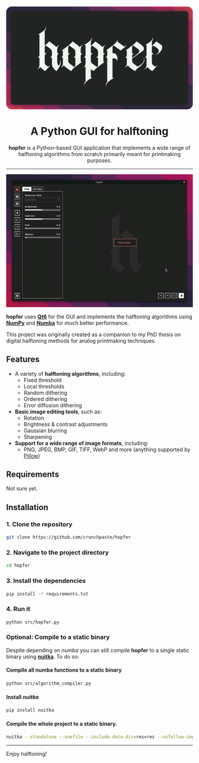 <p align="center">
  <img src="thumbnail.svg" alt="Logo" style="max-width: 100%; height: auto;">
</p>

<h1 align="center">A Python GUI for halftoning</h1>

<p align="center">
<b>hopfer</b> is a Python-based GUI application that implements a wide range of halftoning algorithms from scratch primarily meant for printmaking purposes.
</p>

---

<p align="center">
  <picture>
    <source srcset="demo.webp" type="image/webp">
    <source srcset="demo.gif" type="image/gif">
    <img src="demo.gif" alt="Demo" style="max-width: 100%; height: auto;" />
  </picture>
</p>

**hopfer** uses [**Qt6**](https://doc.qt.io/qtforpython-6/index.html) for the GUI and implements the halftoning algorithms using [**NumPy**](https://numpy.org/) and [**Numba**](https://numba.pydata.org/) for much better performance.

This project was originally created as a companion to my PhD thesis on digital halftoning methods for analog printmaking techniques.

## Features

- A variety of **halftoning algorithms**, including:
  - Fixed threshold
  - Local thresholds
  - Random dithering
  - Ordered dithering
  - Error diffusion dithering
- **Basic image editing tools**, such as:
  - Rotation
  - Brightness & contrast adjustments
  - Gaussian blurring
  - Sharpening
- **Support for a wide range of image formats**, including:
  - PNG, JPEG, BMP, GIF, TIFF, WebP and more (anything supported by [Pillow](https://pillow.readthedocs.io/en/stable/))

## Requirements

Not sure yet.

## Installation

### 1. Clone the repository

```bash
git clone https://github.com/crunchpaste/hopfer
```

### 2. Navigate to the project directory

```bash
cd hopfer
```

### 3. Install the dependencies

```bash
pip install -r requirements.txt
```

### 4. Run it

```bash
python src/hopfer.py
```

### Optional: Compile to a static binary

Despite depending on *numba* you can still compile **hopfer** to a single static binary using [**nuitka**](https://nuitka.net/). To do so:

#### Compile all numba functions to a static binary

```bash
python src/algorithm_compiler.py
```

#### Install *nuitka*

```bash
pip install nuitka
```

#### Compile the whole project to a static binary.

```bash
nuitka --standalone --onefile --include-data-dir=res=res --nofollow-import-to=numba --enable-plugins=pyside6 src/hopfer.py
```




---

Enjoy halftoning!
